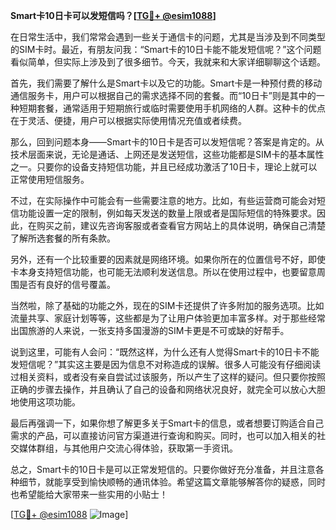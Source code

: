 **Smart卡10日卡可以发短信吗？[[TG💪+ @esim1088](https://t.me/s/esim1088)]**

在日常生活中，我们常常会遇到一些关于通信卡的问题，尤其是当涉及到不同类型的SIM卡时。最近，有朋友问我：“Smart卡的10日卡能不能发短信呢？”这个问题看似简单，但实际上涉及到了很多细节。今天，我就来和大家详细聊聊这个话题。

首先，我们需要了解什么是Smart卡以及它的功能。Smart卡是一种预付费的移动通信服务卡，用户可以根据自己的需求选择不同的套餐。而“10日卡”则是其中的一种短期套餐，通常适用于短期旅行或临时需要使用手机网络的人群。这种卡的优点在于灵活、便捷，用户可以根据实际使用情况充值或者续费。

那么，回到问题本身——Smart卡的10日卡是否可以发短信呢？答案是肯定的。从技术层面来说，无论是通话、上网还是发送短信，这些功能都是SIM卡的基本属性之一。只要你的设备支持短信功能，并且已经成功激活了10日卡，理论上就可以正常使用短信服务。

不过，在实际操作中可能会有一些需要注意的地方。比如，有些运营商可能会对短信功能设置一定的限制，例如每天发送的数量上限或者是国际短信的特殊要求。因此，在购买之前，建议先咨询客服或者查看官方网站上的具体说明，确保自己清楚了解所选套餐的所有条款。

另外，还有一个比较重要的因素就是网络环境。如果你所在的位置信号不好，即使卡本身支持短信功能，也可能无法顺利发送信息。所以在使用过程中，也要留意周围是否有良好的信号覆盖。

当然啦，除了基础的功能之外，现在的SIM卡还提供了许多附加的服务选项。比如流量共享、家庭计划等等，这些都是为了让用户体验更加丰富多样。对于那些经常出国旅游的人来说，一张支持多国漫游的SIM卡更是不可或缺的好帮手。

说到这里，可能有人会问：“既然这样，为什么还有人觉得Smart卡的10日卡不能发短信呢？”其实这主要是因为信息不对称造成的误解。很多人可能没有仔细阅读过相关资料，或者没有亲自尝试过该服务，所以产生了这样的疑问。但只要你按照正确的步骤去操作，并且确认了自己的设备和网络状况良好，就完全可以放心大胆地使用这项功能。

最后再强调一下，如果你想了解更多关于Smart卡的信息，或者想要订购适合自己需求的产品，可以直接访问官方渠道进行查询和购买。同时，也可以加入相关的社交媒体群组，与其他用户交流心得体验，获取第一手资讯。

总之，Smart卡的10日卡是可以正常发短信的。只要你做好充分准备，并且注意各种细节，就能享受到愉快顺畅的通讯体验。希望这篇文章能够解答你的疑惑，同时也希望能给大家带来一些实用的小贴士！

[[TG💪+ @esim1088](https://t.me/s/esim1088) ![Image](https://i.postimg.cc/4NQfJmqS/Snipaste-2025-05-13-00-14-12.png)]